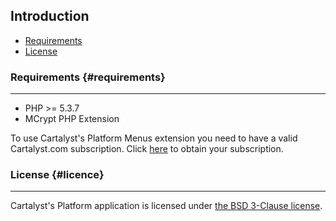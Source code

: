 ## Introduction

- [Requirements](#requirements)
- [License](#license)




### Requirements {#requirements}

---

- PHP >= 5.3.7
- MCrypt PHP Extension

To use Cartalyst's Platform Menus extension you need to have a valid Cartalyst.com subscription. Click [here](https://www.cartalyst.com/pricing) to obtain your subscription.

### License {#licence}

---

Cartalyst's Platform application is licensed under [the BSD 3-Clause license](/manual/platform-menus/overview/license).

